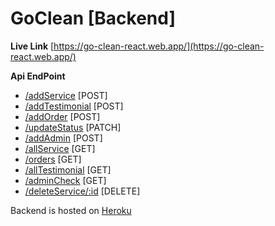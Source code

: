 # GoClean [Backend]
**Live Link**
[https://go-clean-react.web.app/](https://go-clean-react.web.app/)


**Api EndPoint**

-   [/addService](https://goclean-react.herokuapp.com/addService)  [POST]
-   [/addTestimonial](https://goclean-react.herokuapp.com/addTestimonial)  [POST]
-   [/addOrder](https://goclean-react.herokuapp.com/addOrder)  [POST]
-   [/updateStatus](https://goclean-react.herokuapp.com/updateStatus)  [PATCH]
-   [/addAdmin](https://goclean-react.herokuapp.com/addAdmin)  [POST]
-   [/allService](https://goclean-react.herokuapp.com/allService)  [GET]
-   [/orders](https://goclean-react.herokuapp.com/orders)  [GET]
-   [/allTestimonial](https://goclean-react.herokuapp.com/allTestimonial)  [GET]
-   [/adminCheck](https://goclean-react.herokuapp.com/adminCheck)  [GET]
-   [/deleteService/:id](https://goclean-react.herokuapp.com/deleteService/:id)  [DELETE]



Backend is hosted on [Heroku](https://goclean-react.herokuapp.com/)

